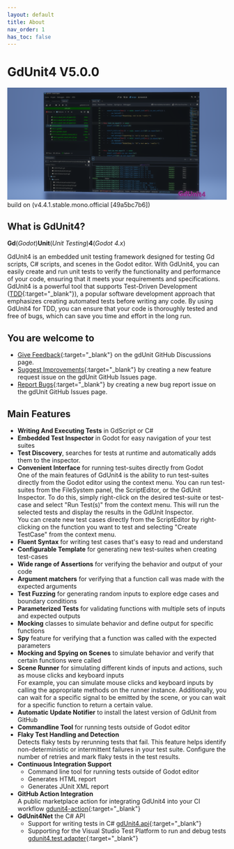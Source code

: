 ```yaml
---
layout: default
title: About
nav_order: 1
has_toc: false
---
```


# GdUnit4 V5.0.0

![GdUnit4](./assets/images/background.png)
build on (v4.4.1.stable.mono.official [49a5bc7b6])

## What is GdUnit4?

**Gd**(*Godot*)**Unit**(*Unit Testing*)**4**(*Godot 4.x*)

GdUnit4 is an embedded unit testing framework designed for testing Gd scripts, C# scripts, and scenes in the Godot editor. With GdUnit4, you can easily
create and run unit tests to verify the functionality and performance of your code, ensuring that it meets your requirements and specifications.<br>
GdUnit4 is a powerful tool that supports Test-Driven Development ([TDD](https://en.wikipedia.org/wiki/Test-driven_development){:target="_blank"}),
a popular software development approach that emphasizes creating automated tests before writing any code. By using GdUnit4 for TDD,
you can ensure that your code is thoroughly tested and free of bugs, which can save you time and effort in the long run.

## You are welcome to
<!-- markdownlint-capture -->
<!-- markdownlint-disable -->
* [Give Feedback](https://github.com/MikeSchulze/gdUnit4/discussions/157){:target="_blank"} on the gdUnit GitHub Discussions page.
* [Suggest Improvements](https://github.com/MikeSchulze/gdUnit4/issues/new?assignees=MikeSchulze&labels=enhancement&template=feature_request.md&title=){:target="_blank"} by creating a new feature request issue on the gdUnit GitHub Issues page.
* [Report Bugs](https://github.com/MikeSchulze/gdUnit4/issues/new?assignees=MikeSchulze&labels=bug&projects=projects%2F5&template=bug_report.yml&title=GD-XXX%3A+Describe+the+issue+briefly){:target="_blank"} by creating a new bug report issue on the gdUnit GitHub Issues page.
<!-- markdownlint-enable -->
<!-- markdownlint-restore -->

## Main Features

* **Writing And Executing Tests** in GdScript or C#
* **Embedded Test Inspector** in Godot for easy navigation of your test suites
* **Test Discovery**, searches for tests at runtime and automatically adds them to the inspector.
* **Convenient Interface** for running test-suites directly from Godot<br>
  One of the main features of GdUnit4 is the ability to run test-suites directly from the Godot editor using the context menu. You can run test-suites from the
  FileSystem panel, the ScriptEditor, or the GdUnit Inspector. To do this, simply right-click on the desired test-suite or test-case and select "Run Test(s)"
  from the context menu. This will run the selected tests and display the results in the GdUnit Inspector.<br>
  You can create new test cases directly from the ScriptEditor by right-clicking on the function you want to test and selecting "Create TestCase" from the
  context menu.
* **Fluent Syntax** for writing test cases that's easy to read and understand
* **Configurable Template** for generating new test-suites when creating test-cases
* **Wide range of Assertions** for verifying the behavior and output of your code
* **Argument matchers** for verifying that a function call was made with the expected arguments
* **Test Fuzzing** for generating random inputs to explore edge cases and boundary conditions
* **Parameterized Tests** for validating functions with multiple sets of inputs and expected outputs
* **Mocking** classes to simulate behavior and define output for specific functions
* **Spy** feature for verifying that a function was called with the expected parameters
* **Mocking and Spying on Scenes** to simulate behavior and verify that certain functions were called
* **Scene Runner** for simulating different kinds of inputs and actions, such as mouse clicks and keyboard inputs<br>
  For example, you can simulate mouse clicks and keyboard inputs by calling the appropriate methods on the runner instance. Additionally, you can wait for a
  specific signal to be emitted by the scene, or you can wait for a specific function to return a certain value.
* **Automatic Update Notifier** to install the latest version of GdUnit from GitHub
* **Commandline Tool** for running tests outside of Godot editor
* **Flaky Test Handling and Detection**<br>
  Detects flaky tests by rerunning tests that fail. This feature helps identify non-deterministic or intermittent failures in your test suite. Configure the
  number of retries and mark flaky tests in the test results.
* **Continuous Integration Support**
  * Command line tool for running tests outside of Godot editor
  * Generates HTML report
  * Generates JUnit XML report
* **GitHub Action Integration**<br>
  A public marketplace action for integrating GdUnit4 into your CI workflow [gdunit4-action](https://github.com/marketplace/actions/gdunit4-test-runner-action){:target="_blank"}
* **GdUnit4Net** the C# API
  * Support for writing tests in C# [gdUnit4.api](https://github.com/MikeSchulze/gdUnit4Net/blob/master/Api/README.md){:target="_blank"}
  * Supporting for the Visual Studio Test Platform to run and debug tests [gdunit4.test.adapter](https://github.com/MikeSchulze/gdUnit4Net/blob/master/TestAdapter/README.md){:target="_blank"}
